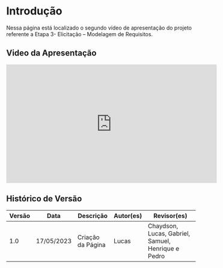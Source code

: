# Introdução

Nessa página está localizado o segundo vídeo de apresentação do projeto referente a Etapa 3- Elicitação – Modelagem de Requisitos.

## Video da Apresentação

<iframe width="560" height="315" src="https://www.youtube.com/embed/jh5o-5CX664" title="YouTube video player" frameborder="0" allow="accelerometer; autoplay; clipboard-write; encrypted-media; gyroscope; picture-in-picture; web-share" allowfullscreen></iframe>

## Histórico de Versão

| Versão | Data       | Descrição         | Autor(es) | Revisor(es)                                        |
| ------ | ---------- | ----------------- | --------- | -------------------------------------------------- |
| 1.0    | 17/05/2023 | Criação da Página | Lucas     | Chaydson, Lucas, Gabriel, Samuel, Henrique e Pedro |

